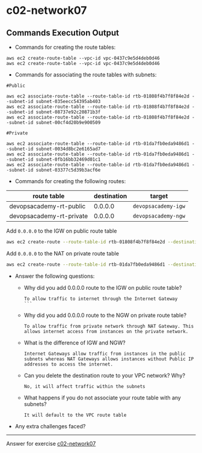 # c02-network07

## Commands Execution Output

- Commands for creating the route tables:
```
aws ec2 create-route-table --vpc-id vpc-0437c9e5d4deb0d46
aws ec2 create-route-table --vpc-id vpc-0437c9e5d4deb0d46
```

- Commands for associating the route tables with subnets:
```
#Public

aws ec2 associate-route-table --route-table-id rtb-01808f4b7f8f84e2d --subnet-id subnet-035eecc54395ab403
aws ec2 associate-route-table --route-table-id rtb-01808f4b7f8f84e2d --subnet-id subnet-08737e92c20871b3f
aws ec2 associate-route-table --route-table-id rtb-01808f4b7f8f84e2d --subnet-id subnet-00cf4d20b9e900509

#Private

aws ec2 associate-route-table --route-table-id rtb-01da7fb0eda9486d1 --subnet-id subnet-0034d8bc2e6165ad7
aws ec2 associate-route-table --route-table-id rtb-01da7fb0eda9486d1 --subnet-id subnet-0fb16bb32469d01c1
aws ec2 associate-route-table --route-table-id rtb-01da7fb0eda9486d1 --subnet-id subnet-03377c5d39b3acf6e
```

- Commands for creating the following routes:

|route table|destination|target|
|-|-|-|
|devopsacademy-rt-public|0.0.0.0|`devopsacademy-igw`|
|devopsacademy-rt-private|0.0.0.0|`devopsacademy-ngw`|

Add `0.0.0.0` to the IGW on public route table

```bash
aws ec2 create-route --route-table-id rtb-01808f4b7f8f84e2d --destination-cidr-block 0.0.0.0/0 --gateway-id igw-0e5f16880146f0a33
```

Add `0.0.0.0` to the NAT on private route table

```bash
aws ec2 create-route --route-table-id rtb-01da7fb0eda9486d1 --destination-cidr-block 0.0.0.0/0 --nat-gateway-id nat-08e7de9c1b786f17a
```

- Answer the following questions:
  - Why did you add 0.0.0.0 route to the IGW on public route table?
    ```
    To allow traffic to internet through the Internet Gateway    ```

  - Why did you add 0.0.0.0 route to the NGW on private route table?
    ```
    To allow traffic from private network through NAT Gateway. This allows internet access from instances on the private network.
    ```
    
  - What is the difference of IGW and NGW?
    ```
    Internet Gateways allow traffic from instances in the public subnets whereas NAT Gateways allows instances without Public IP addresses to access the internet.
    ```
    
  - Can you delete the destination route to your VPC network? Why?
    ```
    No, it will affect traffic within the subnets
    ```
    
  - What happens if you do not associate your route table with any subnets?
    ```
    It will default to the VPC route table
    ```


- Any extra challenges faced?


<!-- Don't change anything below this point-->
***
Answer for exercise [c02-network07](https://github.com/devopsacademyau/academy/blob/477b00517edd51ed2e46038ec310d324a0d3f252/classes/02class/exercises/c02-network07/README.md)